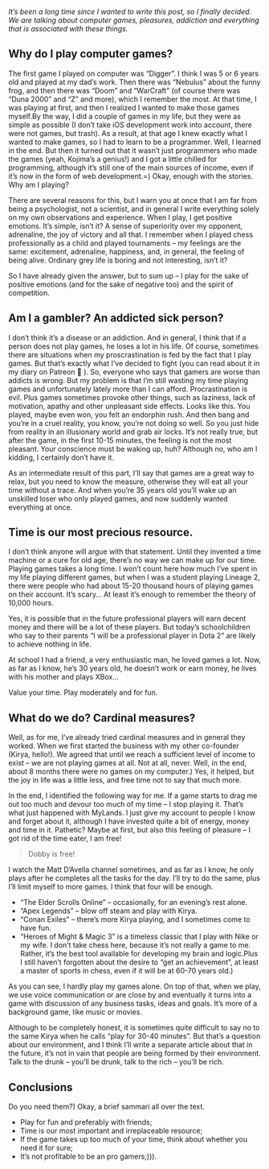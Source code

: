 *It’s been a long time since I wanted to write this post, so I finally decided. We are talking about computer games, pleasures, addiction and everything that is associated with these things.*

## Why do I play computer games?
The first game I played on computer was “Digger”. I think I was 5 or 6 years old and played at my dad’s work. Then there was “Nebulus” about the funny frog, and then there was “Doom” and “WarCraft” (of course there was “Duna 2000” and “Z” and more), which I remember the most. At that time, I was playing at first, and then I realized I wanted to make those games myself.By the way, I did a couple of games in my life, but they were as simple as possible (I don’t take iOS development work into account, there were not games, but trash). As a result, at that age I knew exactly what I wanted to make games, so I had to learn to be a programmer. Well, I learned in the end. But then it turned out that it wasn’t just programmers who made the games (yeah, Kojima’s a genius!) and I got a little chilled for programming, although it’s still one of the main sources of income, even if it’s now in the form of web development.=) Okay, enough with the stories. Why am I playing?

There are several reasons for this, but I warn you at once that I am far from being a psychologist, not a scientist, and in general I write everything solely on my own observations and experience. When I play, I get positive emotions. It’s simple, isn’t it? A sense of superiority over my opponent, adrenaline, the joy of victory and all that. I remember when I played chess professionally as a child and played tournaments – my feelings are the same: excitement, adrenaline, happiness, and, in general, the feeling of being alive. Ordinary grey life is boring and not interesting, isn’t it?

So I have already given the answer, but to sum up – I play for the sake of positive emotions (and for the sake of negative too) and the spirit of competition.

## Am I a gambler? An addicted sick person?
I don’t think it’s a disease or an addiction. And in general, I think that if a person does not play games, he loses a lot in his life. Of course, sometimes there are situations when my proscrastination is fed by the fact that I play games. But that’s exactly what I’ve decided to fight (you can read about it in my diary on Patreon 🙂 ). So, everyone who says that gamers are worse than addicts is wrong. But my problem is that I’m still wasting my time playing games and unfortunately lately more than I can afford. Procrastination is evil. Plus games sometimes provoke other things, such as laziness, lack of motivation, apathy and other unpleasant side effects. Looks like this. You played, maybe even won, you felt an endorphin rush. And then bang and you’re in a cruel reality, you know, you’re not doing so well. So you just hide from reality in an illusionary world and grab air locks. It’s not really true, but after the game, in the first 10-15 minutes, the feeling is not the most pleasant. Your conscience must be waking up, huh? Although no, who am I kidding, I certainly don’t have it.

As an intermediate result of this part, I’ll say that games are a great way to relax, but you need to know the measure, otherwise they will eat all your time without a trace. And when you’re 35 years old you’ll wake up an unskilled loser who only played games, and now suddenly wanted everything at once.

## Time is our most precious resource.
I don’t think anyone will argue with that statement. Until they invented a time machine or a cure for old age, there’s no way we can make up for our time. Playing games takes a long time. I won’t count here how much I’ve spent in my life playing different games, but when I was a student playing Lineage 2, there were people who had about 15-20 thousand hours of playing games on their account. It’s scary… At least it’s enough to remember the theory of 10,000 hours. 

Yes, it is possible that in the future professional players will earn decent money and there will be a lot of these players. But today’s schoolchildren who say to their parents “I will be a professional player in Dota 2” are likely to achieve nothing in life.

At school I had a friend, a very enthusiastic man, he loved games a lot. Now, as far as I know, he’s 30 years old, he doesn’t work or earn money, he lives with his mother and plays XBox… 

Value your time. Play moderately and for fun.

## What do we do? Cardinal measures?

Well, as for me, I’ve already tried cardinal measures and in general they worked. When we first started the business with my other co-founder (Kirya, hello!). We agreed that until we reach a sufficient level of income to exist – we are not playing games at all. Not at all, never. Well, in the end, about 8 months there were no games on my computer.) Yes, it helped, but the joy in life was a little less, and free time not to say that much more. 

In the end, I identified the following way for me. If a game starts to drag me out too much and devour too much of my time – I stop playing it. That’s what just happened with MyLands. I just give my account to people I know and forget about it, although I have invested quite a bit of energy, money and time in it. Pathetic? Maybe at first, but also this feeling of pleasure – I got rid of the time eater, I am free!

> Dobby is free!

I watch the Matt D’Avella channel sometimes, and as far as I know, he only plays after he completes all the tasks for the day. I’ll try to do the same, plus I’ll limit myself to more games. I think that four will be enough.

- “The Elder Scrolls Online” – occasionally, for an evening’s rest alone.
- “Apex Legends” – blow off steam and play with Kirya.
- “Conan Exiles” – there’s more Kirya playing, and I sometimes come to have fun.
- “Heroes of Might & Magic 3” is a timeless classic that I play with Nike or my wife.
I don’t take chess here, because it’s not really a game to me. Rather, it’s the best tool available for developing my brain and logic.Plus I still haven’t forgotten about the desire to “get an achievement”, at least a master of sports in chess, even if it will be at 60-70 years old.)

As you can see, I hardly play my games alone. On top of that, when we play, we use voice communication or are close by and eventually it turns into a game with discussion of any business tasks, ideas and goals. It’s more of a background game, like music or movies. 

Although to be completely honest, it is sometimes quite difficult to say no to the same Kirya when he calls “play for 30-40 minutes”. But that’s a question about our environment, and I think I’ll write a separate article about that in the future, it’s not in vain that people are being formed by their environment. Talk to the drunk – you’ll be drunk, talk to the rich – you’ll be rich.

## Conclusions
Do you need them?) Okay, a brief sammari all over the text.

* Play for fun and preferably with friends;
* Time is our most important and irreplaceable resource;
* If the game takes up too much of your time, think about whether you need it for sure;
* It’s not profitable to be an pro gamers;))).
